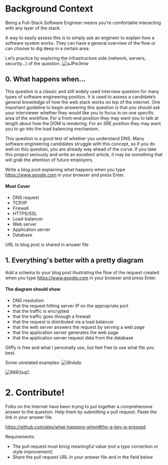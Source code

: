 # Background Context
Being a Full-Stack Software Engineer means you’re comfortable interacting with any layer of the stack.

A way to easily assess this is to simply ask an engineer to explain how a software system works. They can have a general overview of the flow or can choose to dig deep in a certain area.

Let’s practice by exploring the infrastructure side (network, servers, security…) of the question.
![aJPw3mw](https://github.com/abdelhamedatef2/alx-system_engineering-devops/assets/118136210/63b48f46-ccc7-4eb9-a1a4-9941b703dede)

## 0. What happens when...
This question is a classic and still widely used interview question for many types of software engineering position. It is used to assess a candidate’s general knowledge of how the web stack works on top of the internet. One important guideline to begin answering this question is that you should ask your interviewer whether they would like you to focus in on one specific area of the workflow. For a front-end position they may want you to talk at length about how the DOM is rendering. For an SRE position they may want you to go into the load balancing mechanism.

This question is a good test of whether you understand DNS. Many software engineering candidates struggle with this concept, so if you do well on this question, you are already way ahead of the curve. If you take this project seriously and write an excellent article, it may be something that will grab the attention of future employers.

Write a blog post explaining what happens when you type https://www.google.com in your browser and press Enter.
#### Must Cover ####
* DNS request
* TCP/IP
* Firewall
* HTTPS/SSL
* Load-balancer
* Web server
* Application server
* Database

URL to blog post is shared in answer file

## 1. Everything's better with a pretty diagram
Add a schema to your blog post illustrating the flow of the request created when you type https://www.google.com in your browser and press Enter.
#### The diagram should show ####
* DNS resolution
* that the request hitting server IP on the appropriate port
* that the traffic is encrypted
* that the traffic goes through a firewall
* that the request is distributed via a load balancer
* that the web server answers the request by serving a web page
* that the application server generates the web page
* that the application server request data from the database

Gliffy is free and what I personally use, but feel free to use what fits you best.

Some unrelated examples:
![i9ivkdo](https://github.com/abdelhamedatef2/alx-system_engineering-devops/assets/118136210/2ee2516a-566f-4e09-8f6a-0fad2dcb1fc3)

![R8R3sqC](https://github.com/abdelhamedatef2/alx-system_engineering-devops/assets/118136210/c35db7a6-212d-4ab5-8005-5d54a9642b72)

# 2. Contribute!
Folks on the Internet have been trying to put together a comprehensive answer to the question. Help them by submitting a pull request. Paste the link in your answer file.

https://github.com/alex/what-happens-when#the-g-key-is-pressed

Requirements:

* The pull request must bring meaningful value (not a typo correction or style improvement)
* Share the pull request URL in your answer file and in the field below
